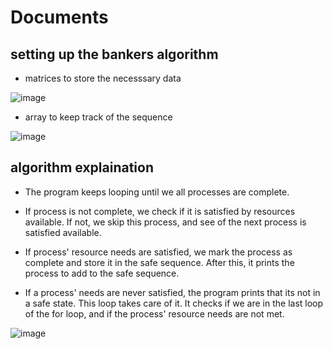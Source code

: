# Documents

## setting up the bankers algorithm
* matrices to store the necesssary data
  
![image](https://github.com/user-attachments/assets/34575c29-459d-483b-a9f8-76bc6fb71f8e)

* array to keep track of the sequence

![image](https://github.com/user-attachments/assets/a57864a2-b16a-417a-b0b9-cd8b11985df5)

## algorithm explaination
* The program keeps looping until we all processes are complete.

* If process is not complete, we check if it is satisfied by resources available. If not, we skip this process, and see of the next process is satisfied available.

* If process' resource needs are satisfied, we mark the process as complete and store it in the safe sequence. After this, it prints the process to add to the safe sequence.

* If a process' needs are never satisfied, the program prints that its not in a safe state. This loop takes care of it. It checks if we are in the last loop of the for loop, and if the process' resource needs are not met.
  
![image](https://github.com/user-attachments/assets/4a5c8337-5f7a-437b-9f60-12eabfb23ee0)


